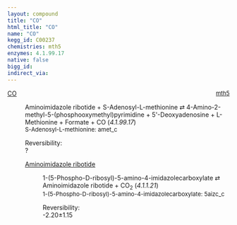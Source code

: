 ```yaml
---
layout: compound
title: "CO"
html_title: "CO"
name: "CO"
kegg_id: C00237
chemistries: mth5
enzymes: 4.1.99.17
native: false
bigg_id:
indirect_via:
---
```

<dl><dt class="rs-product"><a class="link-dark" data-bs-html="true" data-bs-title="KEGG: C00237" data-bs-toggle="tooltip" href="{{ site.url }}{{ site.baseurl }}/compounds/C00237">CO</a><span style="float: right; max-width: 40%"><a class="link-dark opacity-50" href="{{ site.url }}{{ site.baseurl }}/chemistries/mth5" style="font-size: small; word-wrap: anywhere;">mth5</a></span></dt><dd><p>Aminoimidazole ribotide + S-Adenosyl-L-methionine ⇄ 4-Amino-2-methyl-5-(phosphooxymethyl)pyrimidine + 5'-Deoxyadenosine + L-Methionine + Formate + CO (<i>4.1.99.17</i>)<br/><span style="font-size: small;"><span data-bs-html="true" data-bs-title="KEGG: C00019" data-bs-toggle="tooltip">S-Adenosyl-L-methionine</span>: amet_c</span><br/><div class="reversibility_info">Reversibility: <div class="progress"><div aria-valuemax="100" aria-valuemin="0" aria-valuenow="0" class="progress-bar bg-light" role="progressbar" style="width: 100%"></div></div><span>?</span><div class="progress"><div aria-valuemax="10" aria-valuemin="0" aria-valuenow="0" class="progress-bar bg-light" role="progressbar" style="width: 100%"></div></div></div></p><dl><dt><a class="link-dark" data-bs-html="true" data-bs-title="KEGG: C03373" data-bs-toggle="tooltip" href="{{ site.url }}{{ site.baseurl }}/compounds/C03373">Aminoimidazole ribotide</a><span style="float: right; max-width: 40%"><a class="link-dark opacity-50" href="{{ site.url }}{{ site.baseurl }}/chemistries/None" style="font-size: small; word-wrap: anywhere;"></a></span></dt><dd><p>1-(5-Phospho-D-ribosyl)-5-amino-4-imidazolecarboxylate ⇄ Aminoimidazole ribotide + CO<sub>2</sub> (<i>4.1.1.21</i>)<br/><span style="font-size: small;"><span data-bs-html="true" data-bs-title="KEGG: C04751" data-bs-toggle="tooltip">1-(5-Phospho-D-ribosyl)-5-amino-4-imidazolecarboxylate</span>: 5aizc_c</span><br/><div class="reversibility_info">Reversibility: <div class="progress" style="flex-direction: row-reverse;"><div aria-valuemax="10" aria-valuemin="0" aria-valuenow="-2.1994797868360285" class="progress-bar bg-success" role="progressbar" style="width: 21.99%"></div><div aria-valuemax="10" aria-valuemin="0" aria-valuenow="-2.1994797868360285" class="progress-bar bg-warning" role="progressbar" style="width: 11.47%"></div></div><span>-2.20±1.15</span><div class="progress"><div aria-valuemax="10" aria-valuemin="0" aria-valuenow="-2.1994797868360285" class="progress-bar bg-danger" role="progressbar" style="width: 0%"></div></div></div></p><dl></dl></dd></dl></dd></dl>